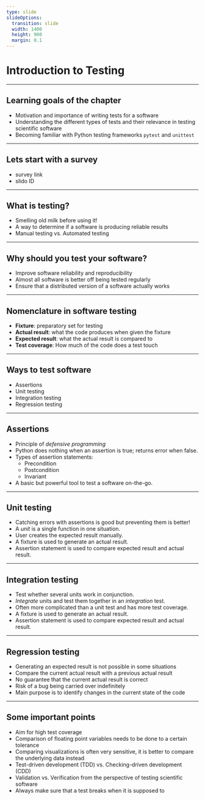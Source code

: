 ```yaml
---
type: slide
slideOptions:
  transition: slide
  width: 1400
  height: 900
  margin: 0.1
---
```


<style>
  .reveal strong {
    font-weight: bold;
    color: orange;
  }
  .reveal p {
    text-align: left;
  }
  .reveal section h1 {
    color: orange;
  }
  .reveal section h2 {
    color: orange;
  }
</style>

# Introduction to Testing

---

## Learning goals of the chapter

- Motivation and importance of writing tests for a software
- Understanding the different types of tests and their relevance in testing scientific software
- Becoming familiar with Python testing frameworks `pytest` and `unittest`

---

## Lets start with a survey

- survey link
- slido ID

---

## What is testing?

- Smelling old milk before using it!
- A way to determine if a software is producing reliable results
- Manual testing vs. Automated testing

---

## Why should you test your software?

- Improve software reliability and reproducibility
- Almost all software is better off being tested regularly
- Ensure that a distributed version of a software actually works

---

## Nomenclature in software testing

- **Fixture**: preparatory set for testing
- **Actual result**: what the code produces when given the fixture
- **Expected result**: what the actual result is compared to
- **Test coverage**: How much of the code does a test touch

---

## Ways to test software

- Assertions
- Unit testing
- Integration testing
- Regression testing

---

## Assertions

- Principle of *defensive programming*
- Python does nothing when an assertion is true; returns error when false.
- Types of assertion statements:
    - Precondition
    - Postcondition
    - Invariant
- A basic but powerful tool to test a software on-the-go.

---

## Unit testing

- Catching errors with assertions is good but preventing them is better!
- A *unit* is a single function in one situation.
- User creates the expected result manually.
- A fixture is used to generate an actual result.
- Assertion statement is used to compare expected result and actual result.

---

## Integration testing

- Test whether several units work in conjunction.
- *Integrate* units and test them together in an *integration* test.
- Often more complicated than a unit test and has more test coverage.
- A fixture is used to generate an actual result.
- Assertion statement is used to compare expected result and actual result.

---

## Regression testing

- Generating an expected result is not possible in some situations
- Compare the current actual result with a previous actual result
- No guarantee that the current actual result is correct
- Risk of a bug being carried over indefinitely
- Main purpose is to identify changes in the current state of the code

---

## Some important points

- Aim for high test coverage
- Comparison of floating point variables needs to be done to a certain tolerance
- Comparing visualizations is often very sensitive, it is better to compare the underlying data instead
- Test-driven development (TDD) vs. Checking-driven development (CDD)
- Validation vs. Verification from the perspective of testing scientific software
- Always make sure that a test breaks when it is supposed to
